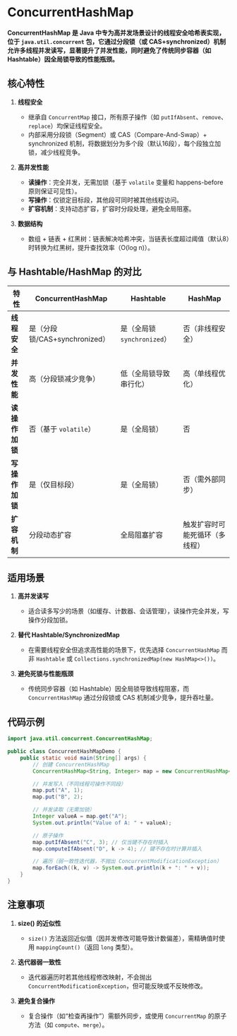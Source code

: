 # ConcurrentHashMap

**ConcurrentHashMap 是 Java 中专为高并发场景设计的线程安全哈希表实现，位于 `java.util.concurrent` 包，它通过分段锁（或 CAS+synchronized）机制允许多线程并发读写，显著提升了并发性能，同时避免了传统同步容器（如 Hashtable）因全局锁导致的性能瓶颈。**

## 核心特性
1. **线程安全**
    - 继承自 `ConcurrentMap` 接口，所有原子操作（如 `putIfAbsent`、`remove`、`replace`）均保证线程安全。
    - 内部采用分段锁（Segment）或 CAS（Compare-And-Swap）+ synchronized 机制，将数据划分为多个段（默认16段），每个段独立加锁，减少线程竞争。

2. **高并发性能**
    - **读操作**：完全并发，无需加锁（基于 `volatile` 变量和 happens-before 原则保证可见性）。
    - **写操作**：仅锁定目标段，其他段可同时被其他线程访问。
    - **扩容机制**：支持动态扩容，扩容时分段处理，避免全局阻塞。

3. **数据结构**
    - 数组 + 链表 + 红黑树：链表解决哈希冲突，当链表长度超过阈值（默认8）时转换为红黑树，提升查找效率（O(log n)）。

## 与 Hashtable/HashMap 的对比
| **特性**               | **ConcurrentHashMap**               | **Hashtable**                     | **HashMap**                     |
|------------------------|-------------------------------------|-----------------------------------|---------------------------------|
| **线程安全**           | 是（分段锁/CAS+synchronized）        | 是（全局锁 `synchronized`）       | 否（非线程安全）                |
| **并发性能**           | 高（分段锁减少竞争）                 | 低（全局锁导致串行化）           | 高（单线程优化）                |
| **读操作加锁**         | 否（基于 `volatile`）               | 是（全局锁）                     | 否                              |
| **写操作加锁**         | 是（仅目标段）                      | 是（全局锁）                     | 否（需外部同步）                |
| **扩容机制**           | 分段动态扩容                        | 全局阻塞扩容                     | 触发扩容时可能死循环（多线程）  |

## 适用场景
1. **高并发读写**
    - 适合读多写少的场景（如缓存、计数器、会话管理），读操作完全并发，写操作分段加锁。

2. **替代 Hashtable/SynchronizedMap**
    - 在需要线程安全但追求高性能的场景下，优先选择 `ConcurrentHashMap` 而非 `Hashtable` 或 `Collections.synchronizedMap(new HashMap<>())`。

3. **避免死锁与性能瓶颈**
    - 传统同步容器（如 Hashtable）因全局锁导致线程阻塞，而 `ConcurrentHashMap` 通过分段锁或 CAS 机制减少竞争，提升吞吐量。

## 代码示例
```java
import java.util.concurrent.ConcurrentHashMap;

public class ConcurrentHashMapDemo {
    public static void main(String[] args) {
        // 创建 ConcurrentHashMap
        ConcurrentHashMap<String, Integer> map = new ConcurrentHashMap<>();

        // 并发写入（不同线程可操作不同段）
        map.put("A", 1);
        map.put("B", 2);

        // 并发读取（无需加锁）
        Integer valueA = map.get("A");
        System.out.println("Value of A: " + valueA);

        // 原子操作
        map.putIfAbsent("C", 3); // 仅当键不存在时插入
        map.computeIfAbsent("D", k -> 4); // 键不存在时计算并插入

        // 遍历（弱一致性迭代器，不抛出 ConcurrentModificationException）
        map.forEach((k, v) -> System.out.println(k + ": " + v));
    }
}
```

## 注意事项
1. **size() 的近似性**
    - `size()` 方法返回近似值（因并发修改可能导致计数偏差），需精确值时使用 `mappingCount()`（返回 `long` 类型）。

2. **迭代器弱一致性**
    - 迭代器遍历时若其他线程修改映射，不会抛出 `ConcurrentModificationException`，但可能反映或不反映修改。

3. **避免复合操作**
    - 复合操作（如“检查再操作”）需额外同步，或使用 `ConcurrentMap` 的原子方法（如 `compute`、`merge`）。